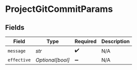 # ProjectGitCommitParams


## Fields

| Field              | Type               | Required           | Description        |
| ------------------ | ------------------ | ------------------ | ------------------ |
| `message`          | *str*              | :heavy_check_mark: | N/A                |
| `effective`        | *Optional[bool]*   | :heavy_minus_sign: | N/A                |